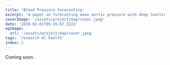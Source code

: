 ```yaml
---
title: 'Blood Pressure Forecasting'
excerpt: 'A paper on forecasting mean aortic pressure with deep learning. I led collaboration with clinicians to use data from heart pump to give advance warning during surgery.'
coverImage: '/assets/project/map/cover.jpeg'
date: '2020-02-01T05:35:07.322Z'
ogImage:
  url: '/assets/project/map/cover.jpeg'
tags: 'research ml health'
index: 2
---
```


Coming soon.
